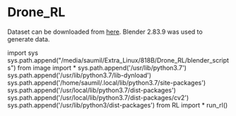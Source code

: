 # Drone_RL


Dataset can be downloaded from [here](https://drive.google.com/file/d/17eftRTyaoUpoCuT6tUdG9Ep9VsqYFm1M/view?usp=sharing).
Blender 2.83.9 was used to generate data.

import sys
sys.path.append("/media/saumil/Extra_Linux/818B/Drone_RL/blender_scripts")
from image import *
sys.path.append('/usr/lib/python3.7')
sys.path.append('/usr/lib/python3.7/lib-dynload')
sys.path.append('/home/saumil/.local/lib/python3.7/site-packages') 
sys.path.append('/usr/local/lib/python3.7/dist-packages')
sys.path.append('/usr/local/lib/python3.7/dist-packages/cv2')
sys.path.append('/usr/lib/python3/dist-packages')
from RL import *
run_rl()